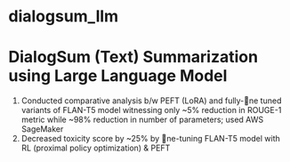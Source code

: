 # dialogsum_llm
# DialogSum (Text) Summarization using Large Language Model

1.  Conducted comparative analysis b/w PEFT (LoRA) and fully-ne tuned variants of FLAN-T5 model witnessing only ~5% reduction in ROUGE-1 metric while ~98% reduction in number of parameters; used AWS SageMaker
2.  Decreased toxicity score by ~25% by ne-tuning FLAN-T5 model with RL (proximal policy optimization) & PEFT

